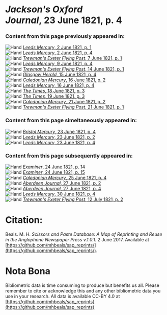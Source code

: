 # *Jackson's Oxford Journal*, 23 June 1821, p. 4  
  
### Content from this page previously appeared in:  
![Hand](http://scissorsandpaste.net/wp-content/uploads/2017/06/smallhandpointer.png) [*Leeds Mercury*, 2 June 1821, p. 1](https://mhbeals.github.io/sap_html/Leeds-Mercury/Leeds-Mercury-2-June-1821-p-1)  
![Hand](http://scissorsandpaste.net/wp-content/uploads/2017/06/smallhandpointer.png) [*Leeds Mercury*, 2 June 1821, p. 4](https://mhbeals.github.io/sap_html/Leeds-Mercury/Leeds-Mercury-2-June-1821-p-4)  
![Hand](http://scissorsandpaste.net/wp-content/uploads/2017/06/smallhandpointer.png) [*Trewman's Exeter Flying Post*, 7 June 1821, p. 1](https://mhbeals.github.io/sap_html/Trewman's-Exeter-Flying-Post/Trewman's-Exeter-Flying-Post-7-June-1821-p-1)  
![Hand](http://scissorsandpaste.net/wp-content/uploads/2017/06/smallhandpointer.png) [*Leeds Mercury*, 9 June 1821, p. 4](https://mhbeals.github.io/sap_html/Leeds-Mercury/Leeds-Mercury-9-June-1821-p-4)  
![Hand](http://scissorsandpaste.net/wp-content/uploads/2017/06/smallhandpointer.png) [*Trewman's Exeter Flying Post*, 14 June 1821, p. 1](https://mhbeals.github.io/sap_html/Trewman's-Exeter-Flying-Post/Trewman's-Exeter-Flying-Post-14-June-1821-p-1)  
![Hand](http://scissorsandpaste.net/wp-content/uploads/2017/06/smallhandpointer.png) [*Glasgow Herald*, 15 June 1821, p. 4](https://mhbeals.github.io/sap_html/Glasgow-Herald/Glasgow-Herald-15-June-1821-p-4)  
![Hand](http://scissorsandpaste.net/wp-content/uploads/2017/06/smallhandpointer.png) [*Caledonian Mercury*, 16 June 1821, p. 2](https://mhbeals.github.io/sap_html/Caledonian-Mercury/Caledonian-Mercury-16-June-1821-p-2)  
![Hand](http://scissorsandpaste.net/wp-content/uploads/2017/06/smallhandpointer.png) [*Leeds Mercury*, 16 June 1821, p. 4](https://mhbeals.github.io/sap_html/Leeds-Mercury/Leeds-Mercury-16-June-1821-p-4)  
![Hand](http://scissorsandpaste.net/wp-content/uploads/2017/06/smallhandpointer.png) [*The Times*, 18 June 1821, p. 3](https://mhbeals.github.io/sap_html/The-Times/The-Times-18-June-1821-p-3)  
![Hand](http://scissorsandpaste.net/wp-content/uploads/2017/06/smallhandpointer.png) [*The Times*, 19 June 1821, p. 3](https://mhbeals.github.io/sap_html/The-Times/The-Times-19-June-1821-p-3)  
![Hand](http://scissorsandpaste.net/wp-content/uploads/2017/06/smallhandpointer.png) [*Caledonian Mercury*, 21 June 1821, p. 2](https://mhbeals.github.io/sap_html/Caledonian-Mercury/Caledonian-Mercury-21-June-1821-p-2)  
![Hand](http://scissorsandpaste.net/wp-content/uploads/2017/06/smallhandpointer.png) [*Trewman's Exeter Flying Post*, 21 June 1821, p. 1](https://mhbeals.github.io/sap_html/Trewman's-Exeter-Flying-Post/Trewman's-Exeter-Flying-Post-21-June-1821-p-1)  
  
### Content from this page simeltaneously appeared in:  
![Hand](http://scissorsandpaste.net/wp-content/uploads/2017/06/smallhandpointer.png) [*Bristol Mercury*, 23 June 1821, p. 4](https://mhbeals.github.io/sap_html/Bristol-Mercury/Bristol-Mercury-23-June-1821-p-4)  
![Hand](http://scissorsandpaste.net/wp-content/uploads/2017/06/smallhandpointer.png) [*Leeds Mercury*, 23 June 1821, p. 2](https://mhbeals.github.io/sap_html/Leeds-Mercury/Leeds-Mercury-23-June-1821-p-2)  
![Hand](http://scissorsandpaste.net/wp-content/uploads/2017/06/smallhandpointer.png) [*Leeds Mercury*, 23 June 1821, p. 4](https://mhbeals.github.io/sap_html/Leeds-Mercury/Leeds-Mercury-23-June-1821-p-4)  
  
### Content from this page subsequently appeared in:  
![Hand](http://scissorsandpaste.net/wp-content/uploads/2017/06/smallhandpointer.png) [*Examiner*, 24 June 1821, p. 14](https://mhbeals.github.io/sap_html/Examiner/Examiner-24-June-1821-p-14)  
![Hand](http://scissorsandpaste.net/wp-content/uploads/2017/06/smallhandpointer.png) [*Examiner*, 24 June 1821, p. 15](https://mhbeals.github.io/sap_html/Examiner/Examiner-24-June-1821-p-15)  
![Hand](http://scissorsandpaste.net/wp-content/uploads/2017/06/smallhandpointer.png) [*Caledonian Mercury*, 25 June 1821, p. 4](https://mhbeals.github.io/sap_html/Caledonian-Mercury/Caledonian-Mercury-25-June-1821-p-4)  
![Hand](http://scissorsandpaste.net/wp-content/uploads/2017/06/smallhandpointer.png) [*Aberdeen Journal*, 27 June 1821, p. 2](https://mhbeals.github.io/sap_html/Aberdeen-Journal/Aberdeen-Journal-27-June-1821-p-2)  
![Hand](http://scissorsandpaste.net/wp-content/uploads/2017/06/smallhandpointer.png) [*Aberdeen Journal*, 27 June 1821, p. 4](https://mhbeals.github.io/sap_html/Aberdeen-Journal/Aberdeen-Journal-27-June-1821-p-4)  
![Hand](http://scissorsandpaste.net/wp-content/uploads/2017/06/smallhandpointer.png) [*Leeds Mercury*, 30 June 1821, p. 4](https://mhbeals.github.io/sap_html/Leeds-Mercury/Leeds-Mercury-30-June-1821-p-4)  
![Hand](http://scissorsandpaste.net/wp-content/uploads/2017/06/smallhandpointer.png) [*Trewman's Exeter Flying Post*, 12 July 1821, p. 2](https://mhbeals.github.io/sap_html/Trewman's-Exeter-Flying-Post/Trewman's-Exeter-Flying-Post-12-July-1821-p-2)  


# Citation: 

Beals. M. H. *Scissors and Paste Database: A Map of Reprinting and Reuse in the Anglophone Newspaper Press v.1.0.1.* 2 June 2017. Available at [https://github.com/mhbeals/sap_reprints/](https://github.com/mhbeals/sap_reprints/). 

# Nota Bona

Bibliometric data is time consuming to produce but benefits us all. Please remember to cite or acknowledge this and any other bibliometric data you use in your research. All data is available CC-BY 4.0 at [https://github.com/mhbeals/sap_reprints](https://github.com/mhbeals/sap_reprints)
